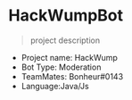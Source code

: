 # HackWumpBot
> project description
- Project name: HackWump
- Bot Type: Moderation 
- TeamMates: Bonheur#0143
- Language:Java/Js
